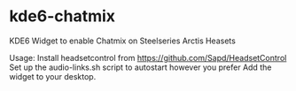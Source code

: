 # kde6-chatmix
KDE6 Widget to enable Chatmix on Steelseries Arctis Heasets

Usage:
Install headsetcontrol from https://github.com/Sapd/HeadsetControl
Set up the audio-links.sh script to autostart however you prefer
Add the widget to your desktop.
